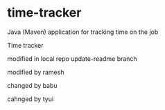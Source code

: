 # time-tracker
Java (Maven) application for tracking time on the job

Time tracker

modified in local repo update-readme branch

modified by ramesh

changed by babu

cahnged by tyui
